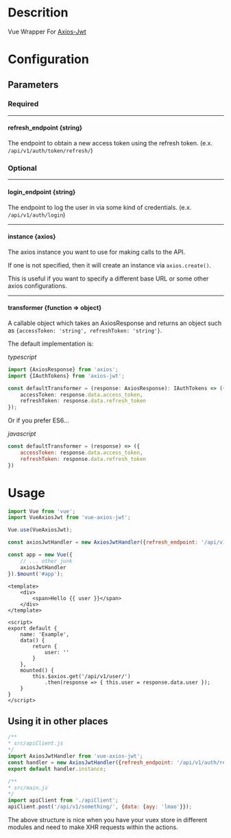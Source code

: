 # Descrition

Vue Wrapper For [Axios-Jwt](https://github.com/jetbridge/axios-jwt)

# Configuration

## Parameters

### Required

----

#### refresh_endpoint {string}

The endpoint to obtain a new access token using the 
refresh token. (e.x. `/api/v1/auth/token/refresh/`)


### Optional

---

#### login_endpoint {string}

The endpoint to log the user in via some kind of
credentials. (e.x. `/api/v1/auth/login`)

---


#### instance {axios}

The axios instance you want to use for making calls to
the API. 

If one is not specified, then it will create an instance
via `axios.create()`.

This is useful if you want to specify a different base
URL or some other axios configurations.

---

#### transformer {function => object}

A callable object which takes an AxiosResponse and
returns an object such as `{accessToken: 'string', refreshToken: 'string'}`.

The default implementation is: 

*typescript*
```typescript
import {AxiosResponse} from 'axios';
import {IAuthTokens} from 'axios-jwt';

const defaultTransformer = (response: AxiosResponse): IAuthTokens => ({
    accessToken: response.data.access_token,
    refreshToken: response.data.refresh_token
});
```

Or if you prefer ES6...

*javascript*
```javascript
const defaultTransformer = (response) => ({
    accessToken: response.data.access_token,
    refreshToken: response.data.refresh_token
})
```

# Usage

```javascript
import Vue from 'vue';
import VueAxiosJwt from 'vue-axios-jwt';

Vue.use(VueAxiosJwt);

const axiosJwtHandler = new AxiosJwtHandler({refresh_endpoint: '/api/v1/auth/token/refresh/'});

const app = new Vue({
    // ... other junk
    axiosJwtHandler
}).$mount('#app');
```

```vue
<template>
    <div>
        <span>Hello {{ user }}</span>
    </div>
</template>

<script>
export default {
    name: 'Example',
    data() {
        return {
            user: ''
        }
    },
    mounted() {
        this.$axios.get('/api/v1/user/')
            .then(response => { this.user = response.data.user });
    }
}
</script>
```

## Using it in other places

```javascript
/**
* src/apiClient.js
*/
import AxiosJwtHandler from 'vue-axios-jwt';
const handler = new AxiosJwtHandler({refresh_endpoint: '/api/v1/auth/refresh/'});
export default handler.instance;
```

```javascript
/**
* src/main.js
*/
import apiClient from './apiClient';
apiClient.post('/api/v1/something/', {data: {ayy: 'lmao'}});
```

The above structure is nice when you have your vuex store in different modules
and need to make XHR requests within the actions.

